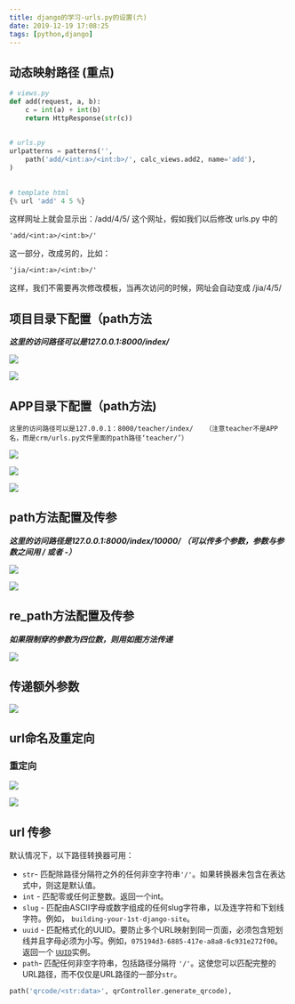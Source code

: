 ```yaml
---
title: django的学习-urls.py的设置(六)
date: 2019-12-19 17:08:25
tags: [python,django]
---
```


## 动态映射路径 (重点)

```python
# views.py
def add(request, a, b):
    c = int(a) + int(b)
    return HttpResponse(str(c))
 
 
# urls.py
urlpatterns = patterns('',
    path('add/<int:a>/<int:b>/', calc_views.add2, name='add'),
)
 
 
# template html
{% url 'add' 4 5 %}
```

这样网址上就会显示出：/add/4/5/ 这个网址，假如我们以后修改 urls.py 中的 

```
'add/<int:a>/<int:b>/'
```

这一部分，改成另的，比如：

```
'jia/<int:a>/<int:b>/'
```

这样，我们不需要再次修改模板，当再次访问的时候，网址会自动变成 /jia/4/5/



## 项目目录下配置（path方法

***这里的访问路径可以是127.0.0.1:8000/index/***   

![](/img/2019-12-19/1.png)

![](/img/2019-12-19/2.png)

<!--more-->

##  APP目录下配置（path方法)

```
这里的访问路径可以是127.0.0.1：8000/teacher/index/   （注意teacher不是APP名，而是crm/urls.py文件里面的path路径‘teacher/’）
```



![](/img/2019-12-19/3.png)

![](/img/2019-12-19/4.png)

![](/img/2019-12-19/5.png)



## path方法配置及传参

***这里的访问路径是127.0.0.1:8000/index/10000/  （可以传多个参数，参数与参数之间用 / 或者 -）***

![](/img/2019-12-19/6.png)

![](/img/2019-12-19/7.png)

## re_path方法配置及传参

***如果限制穿的参数为四位数，则用如图方法传递***

![](/img/2019-12-19/8.png)

## 传递额外参数

![](/img/2019-12-19/9.png)

##  url命名及重定向

### 重定向

![](/img/2019-12-19/10.png)

![](/img/2019-12-19/11.png)

## url 传参

默认情况下，以下路径转换器可用：

- `str`- 匹配除路径分隔符之外的任何非空字符串`'/'`。如果转换器未包含在表达式中，则这是默认值。
- `int` - 匹配零或任何正整数。返回一个int。
- `slug` - 匹配由ASCII字母或数字组成的任何slug字符串，以及连字符和下划线字符。例如， `building-your-1st-django-site`。
- `uuid` - 匹配格式化的UUID。要防止多个URL映射到同一页面，必须包含短划线并且字母必须为小写。例如，`075194d3-6885-417e-a8a8-6c931e272f00`。返回一个 [`UUID`](https://docs.python.org/3/library/uuid.html#uuid.UUID)实例。
- `path`- 匹配任何非空字符串，包括路径分隔符 `'/'`。这使您可以匹配完整的URL路径，而不仅仅是URL路径的一部分`str`。

```python
path('qrcode/<str:data>', qrController.generate_qrcode),
```

